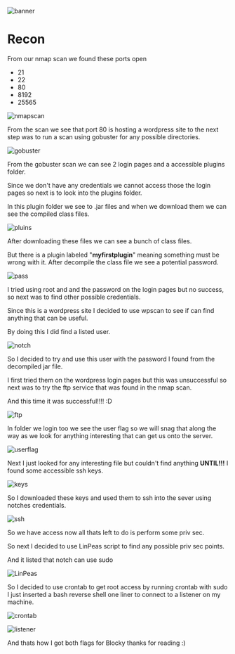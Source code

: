 
![banner](https://imgur.com/PKFozeu.png)

<h1>Recon</h1>

From our nmap scan we found these ports open

- 21
- 22
- 80
- 8192
- 25565

![nmapscan](https://imgur.com/PJtwnCZ.png)

From the scan we see that port 80 is hosting a wordpress site to the next step was to run a scan using gobuster for any possible directories.

![gobuster](https://imgur.com/wgOZx0d.png)

From the gobuster scan we can see 2 login pages and a accessible plugins folder.

Since we don't have any credentials we cannot access those the login pages so next is to look into the plugins folder.

In this plugin folder we see to .jar files and when we download them we can see the compiled class files. 

![pluins](https://imgur.com/wlYKTGB.png)

After downloading these files we can see a bunch of class files. 

But there is a plugin labeled "**myfirstplugin**" meaning something must be wrong with it. After decompile the class file we see a potential password. 

![pass](https://imgur.com/U0QfxD6.png)

I tried using root and and the password on the login pages but no success, so next was to find other possible credentials.

Since this is a wordpress site I decided to use wpscan to see if can find anything that can be useful.

By doing this I did find a listed user.

![notch](https://imgur.com/ztY6eNn.png)

So I decided to try and use this user with the password I found from the decompiled jar file. 

I first tried them on the wordpress login pages but this was unsuccessful so next was to try the ftp service that was found in the nmap scan.

And this time it was successful!!!! :D

![ftp](https://imgur.com/1wJObdn.png)

In folder we login too we see the user flag so we will snag that along the way as we look for anything interesting that can get us onto the server.

![userflag](https://imgur.com/XEN3lp7.png)

Next I just looked for any interesting file but couldn't find anything **UNTIL!!!** I found some accessible ssh keys. 

![keys](https://imgur.com/iIaer3a.png)

So I downloaded these keys and used them to ssh into the sever using notches credentials. 

![ssh](https://imgur.com/5Zux6c9.png)

So we have access now all thats left to do is perform some priv sec.


So next I decided to use LinPeas script to find any possible priv sec points.

And it listed that notch can use sudo

![LinPeas](https://imgur.com/5limDmp.png)

So I decided to use crontab to get root access by running crontab with sudo I just inserted a bash reverse shell one liner to connect to a listener on my machine.

![crontab](https://imgur.com/48GgZ9S.png)

![listener](https://imgur.com/Izhzgwy.png)

And thats how I got both flags for Blocky thanks for reading :)


